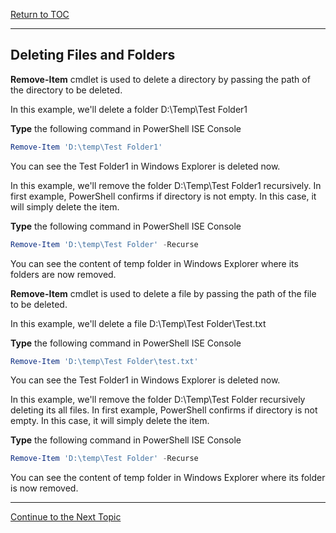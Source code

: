 <a href="https://github.com/CyberTrainingUSAF/Powershell_Training/blob/master/00-Table-of-Contents.md" > Return to TOC </a>

---

## Deleting Files and Folders

**Remove-Item** cmdlet is used to delete a directory by passing the path of the directory to be deleted.

In this example, we'll delete a folder D:\Temp\Test Folder1

**Type** the following command in PowerShell ISE Console

```powershell
Remove-Item 'D:\temp\Test Folder1'
```

You can see the Test Folder1 in Windows Explorer is deleted now.

In this example, we'll remove the folder D:\Temp\Test Folder1 recursively. In first example, PowerShell confirms if directory is not empty. In this case, it will simply delete the item.

**Type** the following command in PowerShell ISE Console

```powershell
Remove-Item 'D:\temp\Test Folder' -Recurse
```

You can see the content of temp folder in Windows Explorer where its folders are now removed.

**Remove-Item** cmdlet is used to delete a file by passing the path of the file to be deleted.

In this example, we'll delete a file D:\Temp\Test Folder\Test.txt

**Type** the following command in PowerShell ISE Console

```powershell
Remove-Item 'D:\temp\Test Folder\test.txt'
```

You can see the Test Folder1 in Windows Explorer is deleted now.

In this example, we'll remove the folder D:\Temp\Test Folder recursively deleting its all files. In first example, PowerShell confirms if directory is not empty. In this case, it will simply delete the item.

**Type** the following command in PowerShell ISE Console

```powershell
Remove-Item 'D:\temp\Test Folder' -Recurse
```

You can see the content of temp folder in Windows Explorer where its folder is now removed.

---

<a href="https://github.com/CyberTrainingUSAF/Powershell_Training/blob/master/05_Files_and_Folders/05_Moving_Files_Folders.md" > Continue to the Next Topic </a>
